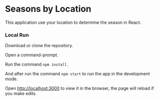 # Seasons by Location

This application use your location to determine the season in React.

### Local Run

Download or clone the repository.

Open a command-prompt.

Run the command `npm install`.

And after run the command `npm start` to run the app in the development mode.

Open [http://localhost:3000](http://localhost:3000) to view it in the browser, the page will reload if you make edits.